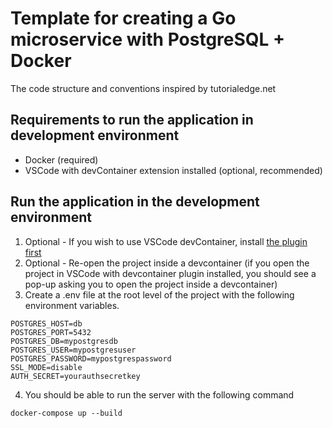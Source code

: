 # Template for creating a Go microservice with PostgreSQL + Docker
The code structure and conventions inspired by tutorialedge.net

## Requirements to run the application in development environment
- Docker (required)
- VSCode with devContainer extension installed (optional, recommended)

## Run the application in the development environment
1. Optional - If you wish to use VSCode devContainer, install [the plugin first](https://code.visualstudio.com/docs/remote/create-dev-container)
2. Optional - Re-open the project inside a devcontainer (if you open the project in VSCode with devcontainer plugin installed, you should see a pop-up asking you to open the project inside a devcontainer)
3. Create a .env file at the root level of the project with the following environment variables.
```
POSTGRES_HOST=db
POSTGRES_PORT=5432
POSTGRES_DB=mypostgresdb
POSTGRES_USER=mypostgresuser
POSTGRES_PASSWORD=mypostgrespassword
SSL_MODE=disable
AUTH_SECRET=yourauthsecretkey
```
4. You should be able to run the server with the following command
``` 
docker-compose up --build
```

